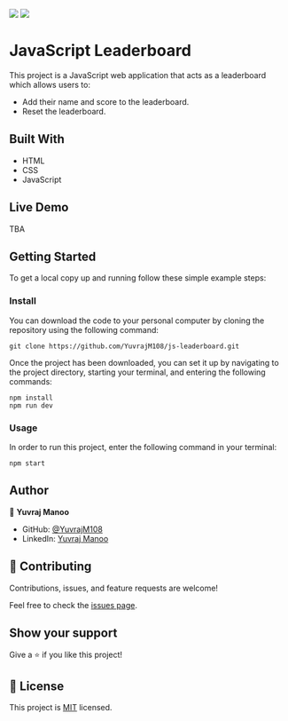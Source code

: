 ![](https://img.shields.io/badge/Microverse-blueviolet) ![](https://img.shields.io/badge/JavaScript-yellow)

# JavaScript Leaderboard

This project is a JavaScript web application that acts as a leaderboard which allows users to:

- Add their name and score to the leaderboard.
- Reset the leaderboard.

## Built With

- HTML
- CSS
- JavaScript

## Live Demo

TBA

## Getting Started

To get a local copy up and running follow these simple example steps:

### Install

You can download the code to your personal computer by cloning the repository using the following command:

```
git clone https://github.com/YuvrajM108/js-leaderboard.git
```

Once the project has been downloaded, you can set it up by navigating to the project directory, starting your terminal, and entering the following commands:

```
npm install
npm run dev
```

### Usage

In order to run this project, enter the following command in your terminal:

```
npm start
```

## Author

👤 **Yuvraj Manoo**

-   GitHub: [@YuvrajM108](https://github.com/YuvrajM108)
-   LinkedIn: [Yuvraj Manoo](https://www.linkedin.com/in/yuvraj-manoo/)

## 🤝 Contributing

Contributions, issues, and feature requests are welcome!

Feel free to check the [issues page](https://github.com/YuvrajM108/js-to-do-list/issues).

## Show your support

Give a ⭐️ if you like this project!

## 📝 License

This project is [MIT](./LICENSE) licensed.
